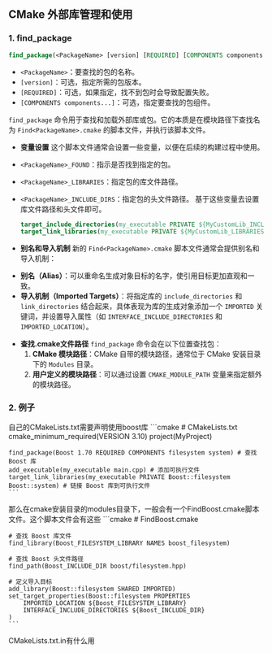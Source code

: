 ## CMake 外部库管理和使用

### 1. find_package

```cmake
find_package(<PackageName> [version] [REQUIRED] [COMPONENTS components...])
```
- `<PackageName>`：要查找的包的名称。
- `[version]`：可选，指定所需的包版本。
- `[REQUIRED]`：可选，如果指定，找不到包时会导致配置失败。
- `[COMPONENTS components...]`：可选，指定要查找的包组件。

`find_package` 命令用于查找和加载外部库或包。它的本质是在模块路径下查找名为 `Find<PackageName>.cmake` 的脚本文件，并执行该脚本文件。

* **变量设置**
这个脚本文件通常会设置一些变量，以便在后续的构建过程中使用。
- `<PackageName>_FOUND`：指示是否找到指定的包。
- `<PackageName>_LIBRARIES`：指定包的库文件路径。
- `<PackageName>_INCLUDE_DIRS`：指定包的头文件路径。
基于这些变量去设置库文件路径和头文件即可。

    ```cmake
    target_include_directories(my_executable PRIVATE ${MyCustomLib_INCLUDE_DIRS})
    target_link_libraries(my_executable PRIVATE ${MyCustomLib_LIBRARIES})
    ```

* **别名和导入机制**
新的 `Find<PackageName>.cmake` 脚本文件通常会提供别名和导入机制：

- **别名（Alias）**：可以重命名生成对象目标的名字，使引用目标更加直观和一致。
- **导入机制（Imported Targets）**：将指定库的 `include_directories` 和 `link_directories` 结合起来，具体表现为库的生成对象添加一个 `IMPORTED` 关键词，并设置导入属性（如 `INTERFACE_INCLUDE_DIRECTORIES` 和 `IMPORTED_LOCATION`）。

* **查找.cmake文件路径**
`find_package` 命令会在以下位置查找包：
   1. **CMake 模块路径**：CMake 自带的模块路径，通常位于 CMake 安装目录下的 `Modules` 目录。
   2. **用户定义的模块路径**：可以通过设置 `CMAKE_MODULE_PATH` 变量来指定额外的模块路径。

### 2. 例子
自己的CMakeLists.txt需要声明使用boost库
    ```cmake
    # CMakeLists.txt
    cmake_minimum_required(VERSION 3.10)
    project(MyProject)

    find_package(Boost 1.70 REQUIRED COMPONENTS filesystem system) # 查找 Boost 库
    add_executable(my_executable main.cpp) # 添加可执行文件
    target_link_libraries(my_executable PRIVATE Boost::filesystem Boost::system) # 链接 Boost 库到可执行文件
    ```

那么在cmake安装目录的modules目录下，一般会有一个FindBoost.cmake脚本文件。这个脚本文件会有这些
    ```cmake
    # FindBoost.cmake

    # 查找 Boost 库文件
    find_library(Boost_FILESYSTEM_LIBRARY NAMES boost_filesystem)

    # 查找 Boost 头文件路径
    find_path(Boost_INCLUDE_DIR boost/filesystem.hpp)

    # 定义导入目标
    add_library(Boost::filesystem SHARED IMPORTED)
    set_target_properties(Boost::filesystem PROPERTIES
        IMPORTED_LOCATION ${Boost_FILESYSTEM_LIBRARY}
        INTERFACE_INCLUDE_DIRECTORIES ${Boost_INCLUDE_DIR}
    )
    ```

CMakeLists.txt.in有什么用
